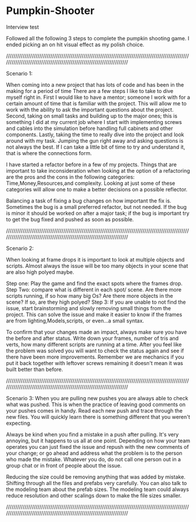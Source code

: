 # Pumpkin-Shooter
Interview test


Followed all the following 3 steps to complete the pumpkin shooting game. I ended picking an on hit visual effect as my polish choice.

/////////////////////////////////////////////////////////////////////////////////////////////////////////////////////////////////////////////////////////////////////


Scenario 1:

When coming into a new project that has lots of code and has been in the making for a period of time There are a few steps I like to take to dive myself right in. First I would like to have a mentor; someone I work with for a certain amount of time that is familiar with the project. This will allow me to work with the ability to ask the important questions about the project. Second, taking on small tasks and building up to the major ones; this is something I did at my current job where I start with implementing screws and cables into the simulation before handling full cabinets and other components. Lastly, taking the time to really dive into the project and look around with my task. Jumping the gun right away and asking questions is not always the best. If I can take a little bit of time to try and understand it, that is where the connections form.

I have started a refactor before in a few of my projects. Things that are important to take inconsideration when looking at the option of a refactoring are the pros and the cons in the following categories: Time,Money,Resources,and complexity. Looking at just some of these categories will allow one to make a better decisions on a possible reflector. 

Balancing a task of fixing a bug changes on how important the fix is. Sometimes the bug is a small preferred refactor, but not needed. If the bug is minor it should be worked on after a major task; if the bug is important try to get the bug fixed and pushed as soon as possible. 

/////////////////////////////////////////////////////////////////////////////////////////////////////////////////////////////////////////////////////////////////////

Scenario 2:

When looking at frame drops it is important to look at multiple objects and scripts. Almost always the issue will be too many objects in your scene that are also high polyed maybe.  

Step one: Play the game and find the exact spots where the frames drop. Step Two: compare what is different in each spot/ scene. Are there more scripts running, if so how many big Os? Are there more objects in the scene? If so, are they high polyed? Step 3:  If you are unable to not find the issue, start brainstorming and slowly removing small things from the project. This can solve the issue and make it easier to know if the frames are from lighting,Models,scripts, or even…a small syntax.

To confirm that your changes made an impact, always make sure you have the before and after status. Write down your frames, number of tris and verts, how many different scripts are running at a time. After you feel like the problem was solved you will want to check the status again and see if there have been more improvements. Remember we are mechanics if you put it back together with leftover screws remaining it doesn't mean it was built better than before.

/////////////////////////////////////////////////////////////////////////////////////////////////////////////////////////////////////////////////////////////////////

Scenario 3:
When you are pulling new pushes you are always able to check what was pushed. This is when the practice of leaving good comments on your pushes comes in handy. Read each new push and trace through the new files. You will quickly learn there is something different that you weren't expecting.

Always be kind when you find a mistake in a push after pulling. It's very annoying, but it happens to us all at one point. Depending on how your team operates you can just fixed the issue and repush with the new comments of your change; or go ahead and address what the problem is to the person who made the mistake. Whatever you do, do not call one person out in a group chat or in front of people about the issue.

Reducing the size could be removing anything that was added by mistake. Shifting through all the files and prefabs very carefully. You can also talk to the modeling team about the prefab sizes. The modeling team could always reduce resolution and other scalings down to make the file sizes smaller. 

/////////////////////////////////////////////////////////////////////////////////////////////////////////////////////////////////////////////////////////////////////

